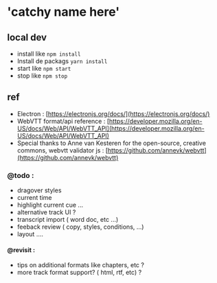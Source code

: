 # 'catchy name here'

## local dev
- install like `npm install`
- Install de packags `yarn install`
- start like `npm start`
- stop like `npm stop`

## ref
- Electron : [https://electronjs.org/docs/](https://electronjs.org/docs/)
- WebVTT format/api reference : [https://developer.mozilla.org/en-US/docs/Web/API/WebVTT_API](https://developer.mozilla.org/en-US/docs/Web/API/WebVTT_API)
- Special thanks to Anne van Kesteren for the open-source, creative commons, webvtt validator js : [https://github.com/annevk/webvtt](https://github.com/annevk/webvtt)

### @todo :
- dragover styles
- current time
- highlight current cue ...
- alternative track UI ?
- transcript import ( word doc, etc ...)
- feeback review  ( copy, styles, conditions, ...)
- layout ....

#### @revisit :
- tips on additional formats like chapters, etc ?
- more track format support? ( html, rtf, etc) ?
